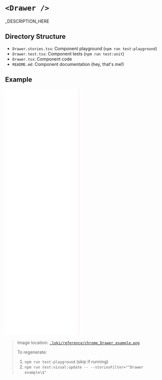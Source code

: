 # `<Drawer />`

<Drawer />_DESCRIPTION_HERE

## Directory Structure

- `Drawer.stories.tsx`: Component playground (`npm run test:playground`)
- `Drawer.test.tsx`: Component tests (`npm run test:unit`)
- `Drawer.tsx`: Component code
- `README.md`: Component documentation (hey, that's me!)

## Example

![Drawer](../../../.loki/reference/chrome_Drawer_example.png)

> Image location: [`.loki/reference/chrome_Drawer_example.png`](../../../.loki/reference/chrome_Drawer_example.png)
> 
> To regenerate: 
> 1. `npm run test:playground` (skip if running)
> 1. `npm run test:visual:update -- --storiesFilter="^Drawer example\$"`
